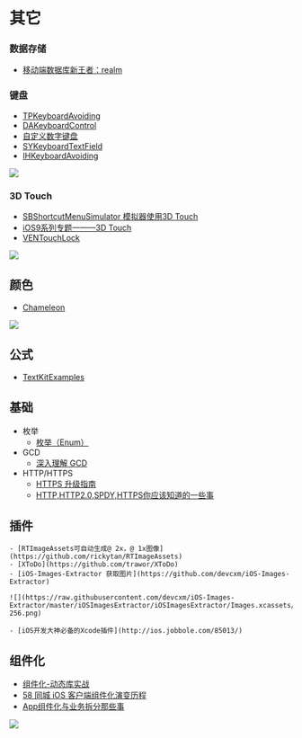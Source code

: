 # 其它

### 数据存储
- [移动端数据库新王者：realm](http://www.jianshu.com/p/2b4388cf2a2d)

### 键盘
- [TPKeyboardAvoiding](https://github.com/michaeltyson/TPKeyboardAvoiding)
- [DAKeyboardControl](https://github.com/danielamitay/DAKeyboardControl)
- [自定义数字键盘](https://github.com/matmartinez/MMNumberKeyboard)
- [SYKeyboardTextField](https://github.com/yushuyi/SYKeyboardTextField)
- [IHKeyboardAvoiding](https://github.com/IdleHandsApps/IHKeyboardAvoiding)

![](https://github.com/IdleHandsApps/IHKeyboardAvoiding/raw/gh-pages/IHKeyboardAvoidingDemo.gif)

### 3D Touch
- [SBShortcutMenuSimulator 模拟器使用3D Touch](https://github.com/DeskConnect/SBShortcutMenuSimulator)
- [iOS9系列专题一——3D Touch](https://my.oschina.net/u/2340880/blog/511509)
- [VENTouchLock](https://github.com/venmo/VENTouchLock)

![](https://camo.githubusercontent.com/6ed708c8aa6f6f217ca1ec51f0839902aeefbca1/687474703a2f2f692e696d6775722e636f6d2f673458727365392e676966)

## 颜色
- [Chameleon](https://github.com/ViccAlexander/Chameleon)

![](https://camo.githubusercontent.com/747d1a53ed34124c5ab7fb9007f4ccda8da37398/687474703a2f2f692e696d6775722e636f6d2f776b4747576b4e2e706e67)

## 公式
- [TextKitExamples](https://github.com/kishikawakatsumi/TextKitExamples)
## 基础
- 枚举
	- [枚举（Enum）](http://www.nscookies.com/enum/)
- GCD
	- [深入理解 GCD](http://ios.jobbole.com/88638/)
- HTTP/HTTPS
	- [HTTPS 升级指南](http://www.kuqin.com/shuoit/20160829/352797.html)
	- [HTTP,HTTP2.0,SPDY,HTTPS你应该知道的一些事](http://web.jobbole.com/87695/)
## 插件
	- [RTImageAssets可自动生成@ 2x，@ 1x图像](https://github.com/rickytan/RTImageAssets)
	- [XToDo](https://github.com/trawor/XToDo)
	- [iOS-Images-Extractor 获取图片](https://github.com/devcxm/iOS-Images-Extractor)

	![](https://raw.githubusercontent.com/devcxm/iOS-Images-Extractor/master/iOSImagesExtractor/iOSImagesExtractor/Images.xcassets/AppIcon.appiconset/AppIcon-256.png)
	
	- [iOS开发大神必备的Xcode插件](http://ios.jobbole.com/85013/)
	
## 组件化
- [组件化-动态库实战](http://www.cocoachina.com/ios/20170427/19136.html)
- [58 同城 iOS 客户端组件化演变历程](http://geek.csdn.net/news/detail/193435)
- [App组件化与业务拆分那些事](http://www.jianshu.com/p/60c1b9ddd8ab)

![](http://upload-images.jianshu.io/upload_images/1359048-8982c4be6254ea0b.JPG?imageMogr2/auto-orient/strip%7CimageView2/2/w/1240)



